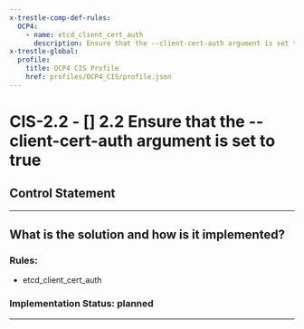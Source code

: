 ```yaml
---
x-trestle-comp-def-rules:
  OCP4:
    - name: etcd_client_cert_auth
      description: Ensure that the --client-cert-auth argument is set to true
x-trestle-global:
  profile:
    title: OCP4 CIS Profile
    href: profiles/OCP4_CIS/profile.json
---
```


# CIS-2.2 - \[\] 2.2 Ensure that the --client-cert-auth argument is set to true

## Control Statement

______________________________________________________________________

## What is the solution and how is it implemented?

<!-- For implementation status enter one of: implemented, partial, planned, alternative, not-applicable -->

<!-- Note that the list of rules under ### Rules: is read-only and changes will not be captured after assembly to JSON -->

<!-- Add control implementation description here for control: CIS-2.2 -->

### Rules:

  - etcd_client_cert_auth

### Implementation Status: planned

______________________________________________________________________
